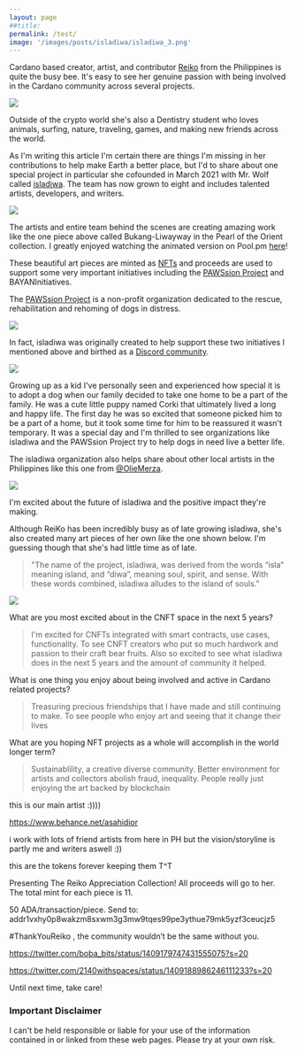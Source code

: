 ```yaml
---
layout: page
##title: 
permalink: /test/ 
image: '/images/posts/isladiwa/isladiwa_3.png'
---
```

Cardano based creator, artist, and contributor [Reiko](https://twitter.com/isladiwa) from the Philippines is quite the busy bee. It's easy to see her genuine passion with being involved in the Cardano community across several projects. 

![](/images/posts/isladiwa/isladiwa_7.png) 

Outside of the crypto world she's also a Dentistry student who loves animals, surfing, nature, traveling, games, and making new friends across the world. 

As I'm writing this article I'm certain there are things I'm missing in her contributions to help make Earth a better place, but I'd to share about one special project in particular she cofounded in March 2021 with Mr. Wolf called [isladiwa](https://isladiwa.org/). The team has now grown to eight and includes talented artists, developers, and writers.

![](/images/posts/isladiwa/isladiwa_1.jpeg) 

The artists and entire team behind the scenes are creating amazing work like the one piece above called Bukang-Liwayway in the Pearl of the Orient collection. I greatly enjoyed watching the animated version on Pool.pm [here](https://pool.pm/0b28027fdb48b5f7f97e8c93e5939bc85eb9f0e7fe93e354672ce67d.PearlOfTheOrient01)! 

These beautiful art pieces are minted as [NFTs](https://isladiwa.org/cnft-sale/) and proceeds are used to support some very important initiatives including the [PAWSsion Project](https://pawssionproject.org.ph/) and BAYANInitiatives.

The [PAWSsion Project](https://pawssionproject.org.ph/) is a non-profit organization dedicated to the rescue, rehabilitation and rehoming of dogs in distress. 

![](/images/posts/isladiwa/isladiwa_6.png) 

In fact, isladiwa was originally created to help support these two initiatives I mentioned above and birthed as a [Discord community](https://discord.gg/ttZGnwHD).

![](/images/posts/isladiwa/isladiwa_2.png) 

Growing up as a kid I've personally seen and experienced how special it is to adopt a dog when our family decided to take one home to be a part of the family. He was a cute little puppy named Corki that ultimately lived a long and happy life. The first day he was so excited that someone picked him to be a part of a home, but it took some time for him to be reassured it wasn't temporary. It was a special day and I'm thrilled to see organizations like isladiwa and the PAWSsion Project try to help dogs in need live a better life. 

The isladiwa organization also helps share about other local artists in the Philippines like this one from [@OlieMerza](https://twitter.com/OlieMerza). 

![](/images/posts/isladiwa/isladiwa_8.jpeg) 

I'm excited about the future of isladiwa and the positive impact they're making. 

Although ReiKo has been incredibly busy as of late growing isladiwa, she's also created many art pieces of her own like the one shown below. I'm guessing though that she's had little time as of late.



> "The name of the project, isladiwa, was derived from the words “isla” meaning island, and “diwa”, meaning soul, spirit, and sense. With these words combined, isladiwa alludes to the island of souls."

![](/images/posts/isladiwa/isladiwa_4.png) 

What are you most excited about in the CNFT space in the next 5 years?

> I'm excited for CNFTs integrated with smart contracts, use cases, functionality. To see CNFT creators who put so much hardwork and passion to their craft bear fruits. Also so excited  to see what isladiwa does in the next 5 years and the amount of community it helped.

What is one thing you enjoy about being involved and active in Cardano related projects?

> Treasuring precious friendships that I have made and still continuing to make. To see people who enjoy art and seeing that it change their lives

What are you hoping NFT projects as a whole will accomplish in the world longer term?

> Sustainablility, a creative diverse community. Better environment for artists and collectors abolish fraud, inequality. People really just enjoying the art backed by blockchain


this is our main artist :))))

https://www.behance.net/asahidior


i work with lots of friend artists from here in PH
but the vision/storyline is partly me and writers aswell :))



this are the tokens forever keeping them T^T


Presenting The Reiko Appreciation Collection! All proceeds will go to her. The total mint for each piece is 11.

50 ADA/transaction/piece.
Send to: addr1vxhy0p8wakzm8sxwm3g3mw9tqes99pe3ythue79mk5yzf3ceucjz5

#ThankYouReiko , the community wouldn’t be the same without you.

https://twitter.com/boba_bits/status/1409179747431555075?s=20

https://twitter.com/2140withspaces/status/1409188986246111233?s=20




Until next time, take care! 

### Important Disclaimer
I can't be held responsible or liable for your use of the information contained in or linked from these web pages. Please try at your own risk.

